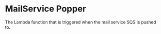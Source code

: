 # MailService Popper

The Lambda function that is triggered when the mail service SQS is pushed to.
